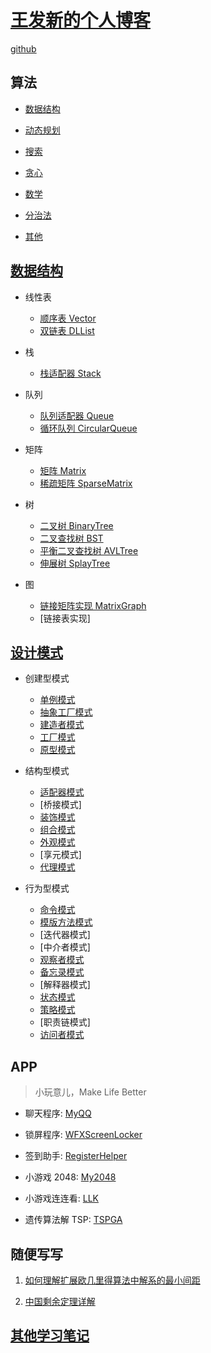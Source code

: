 # [王发新的个人博客](https://faxinwang.github.io/)

[github](https://github.com/faxinwang)

<!-- [resume](files/MyResume.html) -->

## 算法

- [数据结构](links/algorithms/dataStructure.html)

- [动态规划](links/algorithms/dp.html)

- [搜索](links/algorithms/search.html)

- [贪心](links/algorithms/greedy.html)

- [数学](links/algorithms/math.html)

- [分治法](links/algorithms/dc.html)

- [其他](links/algorithms/others.html)

## [数据结构](https://github.com/faxinwang/DataStructure)

- 线性表

  - [顺序表 Vector](https://github.com/faxinwang/DataStructure/blob/master/cpp/Vector)
  - [双链表 DLList](https://github.com/faxinwang/DataStructure/blob/master/cpp/List)

- 栈

  - [栈适配器 Stack](https://github.com/faxinwang/DataStructure/blob/master/cpp/Stack)

- 队列

  - [队列适配器 Queue](https://github.com/faxinwang/DataStructure/blob/master/cpp/Queue)
  - [循环队列 CircularQueue](https://github.com/faxinwang/DataStructure/blob/master/cpp/Queue)

- 矩阵

  - [矩阵 Matrix](https://github.com/faxinwang/DataStructure/blob/master/cpp/Matrixs)
  - [稀疏矩阵 SparseMatrix](https://github.com/faxinwang/DataStructure/blob/master/cpp/Matrixs)

- 树

  - [二叉树 BinaryTree](https://github.com/faxinwang/DataStructure/blob/master/cpp/Tree/BinaryTree)
  - [二叉查找树 BST](https://github.com/faxinwang/DataStructure/blob/master/cpp/Tree/BST)
  - [平衡二叉查找树 AVLTree](https://github.com/faxinwang/DataStructure/tree/master/cpp/Tree/AVLTree)
  - [伸展树 SplayTree](https://github.com/faxinwang/DataStructure/tree/master/cpp/Tree/Splay)

- 图

  - [链接矩阵实现 MatrixGraph](https://github.com/faxinwang/DataStructure/blob/master/cpp/Graph)
  - [链接表实现]

<!-- - 排序

  | 序号 | 排序方法 | 最坏情况 | 最优情况 | 稳定性 |
  | :--: | :------: | :------: | :------: | :----: |
  |  1   | 冒泡排序 |   ----   |   ----   |  ----  |
  |  2   | 选择排序 |   ----   |   ----   |  ----  |
  |  3   | 插入排序 |   ----   |   ----   |  ----  |
  |  4   | 希尔排序 |   ----   |   ----   |  ----  |
  |  5   | 快速排序 |   ----   |   ----   |  ----  |
  |  6   |  堆排序  |   ----   |   ----   |  ----  |
  |  7   | 归并排序 |   ----   |   ----   |  ----  |
  |  8   | 计数排序 |   ----   |   ----   |  ----  |
  |  9   | 基数排序 |   ----   |   ----   |  ----  | -->

## [设计模式](https://github.com/faxinwang/JavaNote/tree/master/DesignPattern)

- 创建型模式

  - [单例模式](https://github.com/faxinwang/JavaNote/tree/master/DesignPattern/Singleton)
  - [抽象工厂模式](https://github.com/faxinwang/JavaNote/tree/master/DesignPattern/abstractFactory)
  - [建造者模式](https://github.com/faxinwang/JavaNote/tree/master/DesignPattern/builder)
  - [工厂模式](https://github.com/faxinwang/JavaNote/tree/master/DesignPattern/simpleFactory)
  - [原型模式](https://github.com/faxinwang/JavaNote/tree/master/DesignPattern/prototype)

- 结构型模式

  - [适配器模式](https://github.com/faxinwang/JavaNote/tree/master/DesignPattern/adapter)
  - [桥接模式]
  - [装饰模式](https://github.com/faxinwang/JavaNote/tree/master/DesignPattern/decorator)
  - [组合模式](https://github.com/faxinwang/JavaNote/tree/master/DesignPattern/composite)
  - [外观模式](https://github.com/faxinwang/JavaNote/tree/master/DesignPattern/facade)
  - [享元模式]
  - [代理模式](https://github.com/faxinwang/JavaNote/tree/master/DesignPattern/proxy)

- 行为型模式
  - [命令模式](https://github.com/faxinwang/JavaNote/tree/master/DesignPattern/command)
  - [模版方法模式](https://github.com/faxinwang/JavaNote/tree/master/DesignPattern/templateMethod)
  - [迭代器模式]
  - [中介者模式]
  - [观察者模式](https://github.com/faxinwang/JavaNote/tree/master/DesignPattern/observer)
  - [备忘录模式](https://github.com/faxinwang/JavaNote/tree/master/DesignPattern/memento)
  - [解释器模式]
  - [状态模式](https://github.com/faxinwang/JavaNote/tree/master/DesignPattern/state)
  - [策略模式](https://github.com/faxinwang/JavaNote/tree/master/DesignPattern/strategy)
  - [职责链模式]
  - [访问者模式](https://github.com/faxinwang/JavaNote/tree/master/DesignPattern/visitor)

## APP

> 小玩意儿，Make Life Better

- 聊天程序: [MyQQ](https://github.com/faxinwang/MyQQ)
  <br>

- 锁屏程序: [WFXScreenLocker](https://github.com/faxinwang/WFXScreenLocker)
  <br>

- 签到助手: [RegisterHelper](https://github.com/faxinwang/RegisterHelper)
  <br>

- 小游戏 2048: [My2048](https://github.com/faxinwang/My2048)
  <br>

- 小游戏连连看: [LLK](https://github.com/faxinwang/LLK)
  <br>

- 遗传算法解 TSP: [TSPGA](https://github.com/faxinwang/TSPGA)
  <br>

## 随便写写

1. [如何理解扩展欧几里得算法中解系的最小间距](articles/algorithm/ext_gcd.html)

2. [中国剩余定理详解](articles/algorithm/china_remain.html)

## [其他学习笔记](note/index.html)
